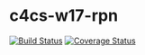 # c4cs-w17-rpn
[![Build Status](https://travis-ci.org/anuragkoduri/c4cs-w17-rpn.svg?branch=master)](https://travis-ci.org/anuragkoduri/c4cs-w17-rpn)
[![Coverage Status](https://coveralls.io/repos/github/anuragkoduri/c4cs-w17-rpn/badge.svg?branch=master)](https://coveralls.io/github/anuragkoduri/c4cs-w17-rpn?branch=master)
